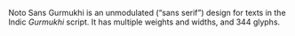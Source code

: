 Noto Sans Gurmukhi is an unmodulated (“sans serif”) design for texts in the Indic _Gurmukhi_ script. It has multiple weights and widths, and 344 glyphs.